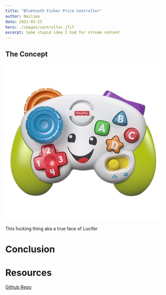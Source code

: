 ```yaml
---
title: "Bluetooth Fisher Price Controller"
author: Nailima
date: 2021-03-23
hero: ./images/controller.jfif
excerpt: Some stupid idea I had for stream content
---
```


## The Concept
<div className="Image__Small">
  <img
    src="./images/controller.jfif"
    title="Satan Himself"
    alt="fisher price controller"
  />
</div>

This fucking thing aka a true face of Lucifer

 
# Conclusion


# Resources
[Github Repo]()


